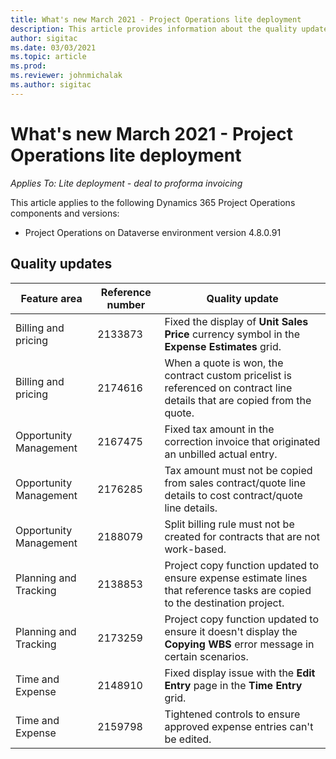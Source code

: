 ```yaml
---
title: What's new March 2021 - Project Operations lite deployment
description: This article provides information about the quality updates available in the March 2021 release of Project Operations lite deployment.
author: sigitac
ms.date: 03/03/2021
ms.topic: article
ms.prod:
ms.reviewer: johnmichalak
ms.author: sigitac
---
```


# What's new March 2021 - Project Operations lite deployment

_Applies To: Lite deployment - deal to proforma invoicing_


This article applies to the following Dynamics 365 Project Operations components and versions:

- Project Operations on Dataverse environment version 4.8.0.91 

## Quality updates

| **Feature area** | **Reference number** | **Quality update** |
| --- | --- | --- |
| Billing and pricing | 2133873 | Fixed the display of **Unit Sales Price** currency symbol in the **Expense Estimates** grid. |
| Billing and pricing | 2174616 | When a quote is won, the contract custom pricelist is referenced on contract line details that are copied from the quote. |
| Opportunity Management | 2167475 | Fixed tax amount in the correction invoice that originated an unbilled actual entry. |
| Opportunity Management | 2176285 | Tax amount must not be copied from sales contract/quote line details to cost contract/quote line details. |
| Opportunity Management | 2188079 | Split billing rule must not be created for contracts that are not work-based. |
| Planning and Tracking | 2138853 | Project copy function updated to ensure expense estimate lines that reference tasks are copied to the destination project. |
| Planning and Tracking | 2173259 | Project copy function updated to ensure it doesn't display the **Copying WBS** error message in certain scenarios. |
| Time and Expense | 2148910 | Fixed display issue with the **Edit Entry** page in the **Time Entry** grid. |
| Time and Expense | 2159798 | Tightened controls to ensure approved expense entries can't be edited. |


